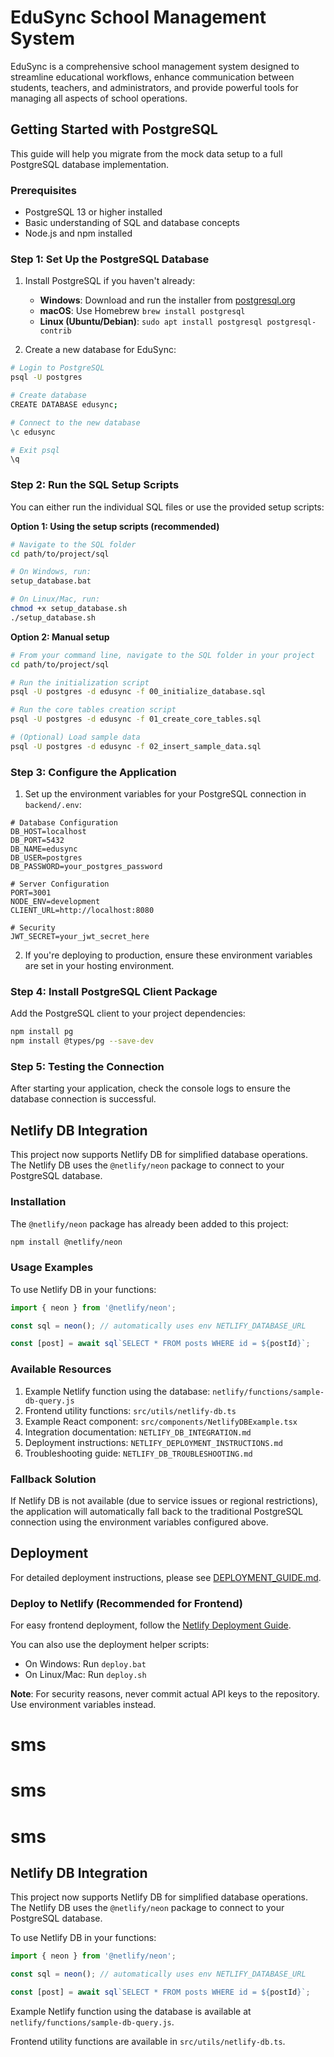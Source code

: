 # EduSync School Management System

EduSync is a comprehensive school management system designed to streamline educational workflows, enhance communication between students, teachers, and administrators, and provide powerful tools for managing all aspects of school operations.

## Getting Started with PostgreSQL

This guide will help you migrate from the mock data setup to a full PostgreSQL database implementation.

### Prerequisites

- PostgreSQL 13 or higher installed
- Basic understanding of SQL and database concepts
- Node.js and npm installed

### Step 1: Set Up the PostgreSQL Database

1. Install PostgreSQL if you haven't already:
   - **Windows**: Download and run the installer from [postgresql.org](https://www.postgresql.org/download/windows/)
   - **macOS**: Use Homebrew `brew install postgresql`
   - **Linux (Ubuntu/Debian)**: `sudo apt install postgresql postgresql-contrib`

2. Create a new database for EduSync:

```bash
# Login to PostgreSQL
psql -U postgres

# Create database
CREATE DATABASE edusync;

# Connect to the new database
\c edusync

# Exit psql
\q
```

### Step 2: Run the SQL Setup Scripts

You can either run the individual SQL files or use the provided setup scripts:

**Option 1: Using the setup scripts (recommended)**
```bash
# Navigate to the SQL folder
cd path/to/project/sql

# On Windows, run:
setup_database.bat

# On Linux/Mac, run:
chmod +x setup_database.sh
./setup_database.sh
```

**Option 2: Manual setup**
```bash
# From your command line, navigate to the SQL folder in your project
cd path/to/project/sql

# Run the initialization script
psql -U postgres -d edusync -f 00_initialize_database.sql

# Run the core tables creation script
psql -U postgres -d edusync -f 01_create_core_tables.sql

# (Optional) Load sample data
psql -U postgres -d edusync -f 02_insert_sample_data.sql
```

### Step 3: Configure the Application

1. Set up the environment variables for your PostgreSQL connection in `backend/.env`:

```
# Database Configuration
DB_HOST=localhost
DB_PORT=5432
DB_NAME=edusync
DB_USER=postgres
DB_PASSWORD=your_postgres_password

# Server Configuration
PORT=3001
NODE_ENV=development
CLIENT_URL=http://localhost:8080

# Security
JWT_SECRET=your_jwt_secret_here
```

2. If you're deploying to production, ensure these environment variables are set in your hosting environment.

### Step 4: Install PostgreSQL Client Package

Add the PostgreSQL client to your project dependencies:

```bash
npm install pg
npm install @types/pg --save-dev
```

### Step 5: Testing the Connection

After starting your application, check the console logs to ensure the database connection is successful.

## Netlify DB Integration

This project now supports Netlify DB for simplified database operations. The Netlify DB uses the `@netlify/neon` package to connect to your PostgreSQL database.

### Installation

The `@netlify/neon` package has already been added to this project:

```bash
npm install @netlify/neon
```

### Usage Examples

To use Netlify DB in your functions:
```javascript
import { neon } from '@netlify/neon';

const sql = neon(); // automatically uses env NETLIFY_DATABASE_URL

const [post] = await sql`SELECT * FROM posts WHERE id = ${postId}`;
```

### Available Resources

1. Example Netlify function using the database: `netlify/functions/sample-db-query.js`
2. Frontend utility functions: `src/utils/netlify-db.ts`
3. Example React component: `src/components/NetlifyDBExample.tsx`
4. Integration documentation: `NETLIFY_DB_INTEGRATION.md`
5. Deployment instructions: `NETLIFY_DEPLOYMENT_INSTRUCTIONS.md`
6. Troubleshooting guide: `NETLIFY_DB_TROUBLESHOOTING.md`

### Fallback Solution

If Netlify DB is not available (due to service issues or regional restrictions), the application will automatically fall back to the traditional PostgreSQL connection using the environment variables configured above.

## Deployment

For detailed deployment instructions, please see [DEPLOYMENT_GUIDE.md](DEPLOYMENT_GUIDE.md).

### Deploy to Netlify (Recommended for Frontend)

For easy frontend deployment, follow the [Netlify Deployment Guide](NETLIFY_DEPLOYMENT_GUIDE.md).

You can also use the deployment helper scripts:
- On Windows: Run `deploy.bat`
- On Linux/Mac: Run `deploy.sh`

**Note**: For security reasons, never commit actual API keys to the repository. Use environment variables instead.
# sms
# sms
# sms

## Netlify DB Integration

This project now supports Netlify DB for simplified database operations. The Netlify DB uses the `@netlify/neon` package to connect to your PostgreSQL database.

To use Netlify DB in your functions:
```javascript
import { neon } from '@netlify/neon';

const sql = neon(); // automatically uses env NETLIFY_DATABASE_URL

const [post] = await sql`SELECT * FROM posts WHERE id = ${postId}`;
```

Example Netlify function using the database is available at `netlify/functions/sample-db-query.js`.

Frontend utility functions are available in `src/utils/netlify-db.ts`.